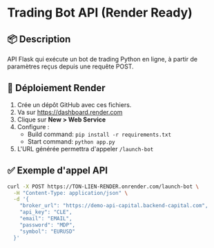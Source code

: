 # Trading Bot API (Render Ready)

## 📦 Description
API Flask qui exécute un bot de trading Python en ligne, à partir de paramètres reçus depuis une requête POST.

## 🚀 Déploiement Render
1. Crée un dépôt GitHub avec ces fichiers.
2. Va sur https://dashboard.render.com
3. Clique sur **New > Web Service**
4. Configure :
   - Build command: `pip install -r requirements.txt`
   - Start command: `python app.py`
5. L'URL générée permettra d'appeler `/launch-bot`

## ✅ Exemple d'appel API
```bash
curl -X POST https://TON-LIEN-RENDER.onrender.com/launch-bot \
  -H "Content-Type: application/json" \
  -d '{
    "broker_url": "https://demo-api-capital.backend-capital.com",
    "api_key": "CLE",
    "email": "EMAIL",
    "password": "MDP",
    "symbol": "EURUSD"
  }'
```
